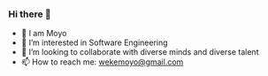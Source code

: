 ### Hi there 👋
- 👋 I am Moyo
- 🌱 I’m interested in Software Engineering
- 👯 I’m looking to collaborate with diverse minds and diverse talent
- 📫 How to reach me: wekemoyo@gmail.com
###

<!--
**Moyo-tech/Moyo-tech** is a ✨ _special_ ✨ repository because its `README.md` (this file) appears on your GitHub profile.

Here are some ideas to get you started:

- 👋 Hi, I am Moyo
- 🌱 I’m interested in Software Engineering
- 👯 I’m looking to collaborate with diverse minds and diverse talent
- 📫 How to reach me: wekemoyo@gmail.com
-->
